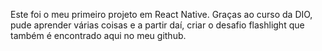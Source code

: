 Este foi o meu primeiro projeto em React Native. Graças ao curso da DIO, pude aprender várias coisas e a partir daí, criar o desafio flashlight que também é encontrado aqui no meu github.
